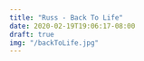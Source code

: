 ```yaml
---
title: "Russ - Back To Life"
date: 2020-02-19T19:06:17-08:00
draft: true
img: "/backToLife.jpg"
---
```

